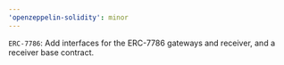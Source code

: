 ```yaml
---
'openzeppelin-solidity': minor
---
```


`ERC-7786`: Add interfaces for the ERC-7786 gateways and receiver, and a receiver base contract.
